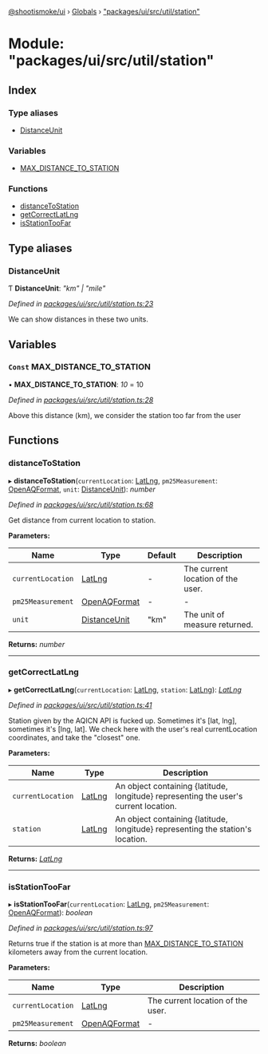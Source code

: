 [@shootismoke/ui](../README.md) › [Globals](../globals.md) › ["packages/ui/src/util/station"](_packages_ui_src_util_station_.md)

# Module: "packages/ui/src/util/station"

## Index

### Type aliases

* [DistanceUnit](_packages_ui_src_util_station_.md#distanceunit)

### Variables

* [MAX_DISTANCE_TO_STATION](_packages_ui_src_util_station_.md#const-max_distance_to_station)

### Functions

* [distanceToStation](_packages_ui_src_util_station_.md#distancetostation)
* [getCorrectLatLng](_packages_ui_src_util_station_.md#getcorrectlatlng)
* [isStationTooFar](_packages_ui_src_util_station_.md#isstationtoofar)

## Type aliases

###  DistanceUnit

Ƭ **DistanceUnit**: *"km" | "mile"*

*Defined in [packages/ui/src/util/station.ts:23](https://github.com/shootismoke/common/blob/c0e7829/packages/ui/src/util/station.ts#L23)*

We can show distances in these two units.

## Variables

### `Const` MAX_DISTANCE_TO_STATION

• **MAX_DISTANCE_TO_STATION**: *10* = 10

*Defined in [packages/ui/src/util/station.ts:28](https://github.com/shootismoke/common/blob/c0e7829/packages/ui/src/util/station.ts#L28)*

Above this distance (km), we consider the station too far from the user

## Functions

###  distanceToStation

▸ **distanceToStation**(`currentLocation`: [LatLng](../interfaces/_packages_dataproviders_src_types_.latlng.md), `pm25Measurement`: [OpenAQFormat](_packages_dataproviders_src_util_openaq_.md#openaqformat), `unit`: [DistanceUnit](_packages_ui_src_util_station_.md#distanceunit)): *number*

*Defined in [packages/ui/src/util/station.ts:68](https://github.com/shootismoke/common/blob/c0e7829/packages/ui/src/util/station.ts#L68)*

Get distance from current location to station.

**Parameters:**

Name | Type | Default | Description |
------ | ------ | ------ | ------ |
`currentLocation` | [LatLng](../interfaces/_packages_dataproviders_src_types_.latlng.md) | - | The current location of the user. |
`pm25Measurement` | [OpenAQFormat](_packages_dataproviders_src_util_openaq_.md#openaqformat) | - | - |
`unit` | [DistanceUnit](_packages_ui_src_util_station_.md#distanceunit) | "km" | The unit of measure returned.  |

**Returns:** *number*

___

###  getCorrectLatLng

▸ **getCorrectLatLng**(`currentLocation`: [LatLng](../interfaces/_packages_dataproviders_src_types_.latlng.md), `station`: [LatLng](../interfaces/_packages_dataproviders_src_types_.latlng.md)): *[LatLng](../interfaces/_packages_dataproviders_src_types_.latlng.md)*

*Defined in [packages/ui/src/util/station.ts:41](https://github.com/shootismoke/common/blob/c0e7829/packages/ui/src/util/station.ts#L41)*

Station given by the AQICN API is fucked up. Sometimes it's [lat, lng],
sometimes it's [lng, lat].
We check here with the user's real currentLocation coordinates, and take the
"closest" one.

**Parameters:**

Name | Type | Description |
------ | ------ | ------ |
`currentLocation` | [LatLng](../interfaces/_packages_dataproviders_src_types_.latlng.md) | An object containing {latitude, longitude} representing the user's current location. |
`station` | [LatLng](../interfaces/_packages_dataproviders_src_types_.latlng.md) | An object containing {latitude, longitude} representing the station's location.  |

**Returns:** *[LatLng](../interfaces/_packages_dataproviders_src_types_.latlng.md)*

___

###  isStationTooFar

▸ **isStationTooFar**(`currentLocation`: [LatLng](../interfaces/_packages_dataproviders_src_types_.latlng.md), `pm25Measurement`: [OpenAQFormat](_packages_dataproviders_src_util_openaq_.md#openaqformat)): *boolean*

*Defined in [packages/ui/src/util/station.ts:97](https://github.com/shootismoke/common/blob/c0e7829/packages/ui/src/util/station.ts#L97)*

Returns true if the station is at more than [MAX_DISTANCE_TO_STATION](_packages_ui_src_util_station_.md#const-max_distance_to_station)
kilometers away from the current location.

**Parameters:**

Name | Type | Description |
------ | ------ | ------ |
`currentLocation` | [LatLng](../interfaces/_packages_dataproviders_src_types_.latlng.md) | The current location of the user. |
`pm25Measurement` | [OpenAQFormat](_packages_dataproviders_src_util_openaq_.md#openaqformat) | - |

**Returns:** *boolean*
